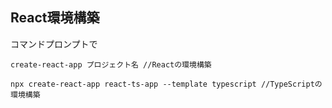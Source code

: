 ## React環境構築

コマンドプロンプトで
```
create-react-app プロジェクト名 //Reactの環境構築
```

```
npx create-react-app react-ts-app --template typescript //TypeScriptの環境構築
```
